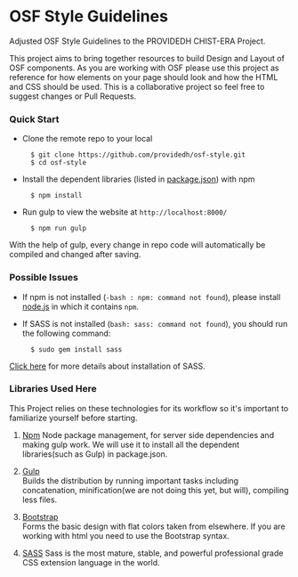 OSF Style Guidelines
=========

Adjusted OSF Style Guidelines to the PROVIDEDH CHIST-ERA Project.

This project aims to bring together resources to build Design and Layout of OSF components. As you are working with OSF please use this project as reference for how elements on your page should look and how the HTML and CSS should be used. This is a collaborative project so feel free to suggest changes or Pull Requests.
### Quick Start
* Clone the remote repo to your local

        $ git clone https://github.com/providedh/osf-style.git
        $ cd osf-style
    
* Install the dependent libraries (listed in [package.json](https://github.com/haoyuchen1992/osf-style/blob/Edit-Readme/package.json)) with npm

        $ npm install

* Run gulp to view the website at `http://localhost:8000/`

        $ npm run gulp

With the help of gulp, every change in repo code will automatically be compiled and changed after saving.  

### Possible Issues
* If npm is not installed (`-bash : npm: command not found`), please install [node.js](https://nodejs.org/download/) in which it contains `npm`.

* If SASS is not installed (`bash: sass: command not found`), you should run the following command: 

        $ sudo gem install sass
[Click here](http://sass-lang.com/install) for more details about installation of SASS. 

### Libraries Used Here
This Project relies on these technologies for its workflow so it's important to familiarize yourself before starting.

1. [Npm](https://www.npmjs.org) 
Node package management, for server side dependencies and making gulp work. We will use it to install all the dependent libraries(such as Gulp) in package.json.

2. [Gulp](http://gulpjs.com/)  
Builds the distribution by running important tasks including concatenation, minification(we are not doing this yet, but will), compiling less files.

3. [Bootstrap](http://getbootstrap.com/)  
Forms the basic design with flat colors taken from elsewhere. If you are working with html you need to use the Bootstrap syntax. 

4. [SASS](http://sass-lang.com/)
Sass is the most mature, stable, and powerful professional grade CSS extension language in the world.
